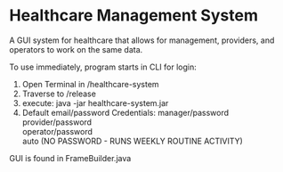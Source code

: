 # Healthcare Management System
A GUI system for healthcare that allows for management, providers, and operators to work on the same data. 

To use immediately, program starts in CLI for login:
1) Open Terminal in /healthcare-system
2) Traverse to /release
3) execute: java -jar healthcare-system.jar
4) Default email/password Credentials: 
      manager/password  
      provider/password  
      operator/password  
      auto (NO PASSWORD - RUNS WEEKLY ROUTINE ACTIVITY)  
      
GUI is found in FrameBuilder.java

